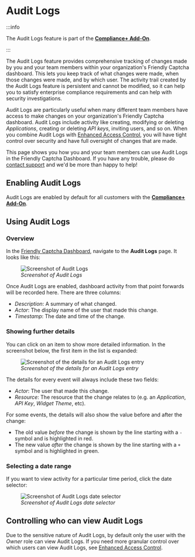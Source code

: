 # Audit Logs

:::info

The Audit Logs feature is part of the [**Compliance+ Add-On**](../compliance-plus-add-on/).

:::

The Audit Logs feature provides comprehensive tracking of changes made by you and your team members within your organization's Friendly Captcha dashboard. This lets you keep track of what changes were made, when those changes were made, and by which user. The activity trail created by the Audit Logs feature is persistent and cannot be modified, so it can help you to satisfy enterprise compliance requirements and can help with security investigations.

Audit Logs are particularly useful when many different team members have access to make changes on your organization's Friendly Captcha dashboard. Audit Logs include activity like creating, modifying or deleting *Applications*, creating or deleting *API keys*, inviting users, and so on. When you combine Audit Logs with [Enhanced Access Control](./enhanced-access-control), you will have tight control over security and have full oversight of changes that are made.

This page shows you how you and your team members can use Audit Logs in the Friendly Captcha Dashboard. If you have any trouble, please do [contact support](https://friendlycaptcha.com/support/) and we'd be more than happy to help!

## Enabling Audit Logs

Audit Logs are enabled by default for all customers with the [**Compliance+ Add-On**](../compliance-plus-add-on/).

## Using Audit Logs

### Overview

In the [Friendly Captcha Dashboard](https://app.friendlycaptcha.com/dashboard), navigate to the **Audit Logs** page. It looks like this:

<figure style={{ textAlign: 'center' }}>
    <img src="/img/audit-logs.png" alt="Screenshot of Audit Logs" />
    <figcaption><i>Screenshot of Audit Logs</i></figcaption>
</figure>

Once Audit Logs are enabled, dashboard activity from that point forwards will be recorded here. There are three columns:

- *Description*: A summary of what changed.
- *Actor*: The display name of the user that made this change.
- *Timestamp*: The date and time of the change.

### Showing further details

You can click on an item to show more detailed information. In the screenshot below, the first item in the list is expanded:

<figure style={{ textAlign: 'center' }}>
    <img src="/img/audit-logs-detail.png" alt="Screenshot of the details for an Audit Logs entry" />
    <figcaption><i>Screenshot of the details for an Audit Logs entry</i></figcaption>
</figure>

The details for every event will always include these two fields:

- *Actor*: The user that made this change.
- *Resource*: The resource that the change relates to (e.g. an *Application*, *API Key*, *Widget Theme*, etc).

For some events, the details will also show the value before and after the change:

- The old value *before* the change is shown by the line starting with a `-` symbol and is highlighted in red.
- The new value *after* the change is shown by the line starting with a `+` symbol and is highlighted in green.

### Selecting a date range

If you want to view activity for a particular time period, click the date selector:

<figure style={{ textAlign: 'center' }}>
    <img src="/img/audit-logs-date.png" alt="Screenshot of Audit Logs date selector" />
    <figcaption><i>Screenshot of Audit Logs date selector</i></figcaption>
</figure>

## Controlling who can view Audit Logs

Due to the sensitive nature of Audit Logs, by default only the user with the *Owner* role can view Audit Logs. If you need more granular control over which users can view Audit Logs, see [Enhanced Access Control](./enhanced-access-control).
